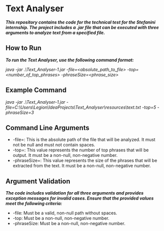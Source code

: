 # Text Analyser

***This repository contains the code for the technical test for the Stefanini internship. The project includes a .jar file that can be executed with three arguments to analyze text from a specified file.***

## How to Run

***To run the Text Analyser, use the following command format:***

*java -jar .\Text_Analyser-1.jar -file=<absolute_path_to_file> -top=<number_of_top_phrases> -phraseSize=<phrase_size>*

## Example Command

*java -jar .\Text_Analyser-1.jar -file=C:\Users\Legion\IdeaProjects\Text_Analyser\resources\text.txt -top=5 -phraseSize=3*

## Command Line Arguments

+ -file=: This is the absolute path of the file that will be analyzed. It must not be null and must not contain spaces.
+ -top=: This value represents the number of top phrases that will be output. It must be a non-null, non-negative number.
+ -phraseSize=: This value represents the size of the phrases that will be extracted from the text. It must be a non-null, non-negative number.

## Argument Validation

***The code includes validation for all three arguments and provides exception messages for invalid cases. Ensure that the provided values meet the following criteria:***

+ -file: Must be a valid, non-null path without spaces.
+ -top: Must be a non-null, non-negative number.
+ -phraseSize: Must be a non-null, non-negative number.
